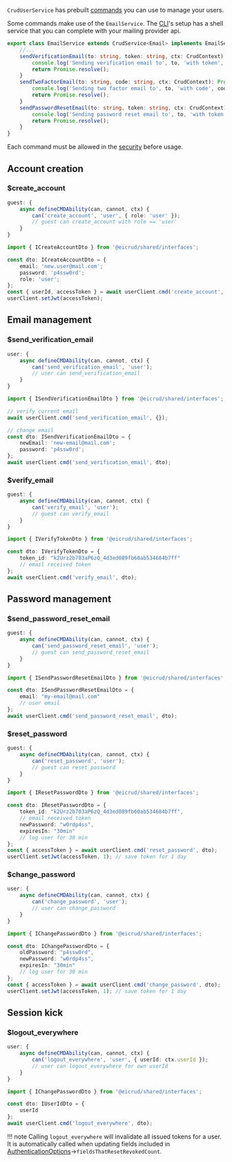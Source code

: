 `CrudUserService` has prebuilt [commands](../services/commands.md) you can use to manage your users. 

Some commands make use of the `EmailService`. The [CLI]()'s setup has a shell service that you can complete with your mailing provider api. 

```typescript title="services/email/email.service.ts"
export class EmailService extends CrudService<Email> implements EmailService {
    //...
    sendVerificationEmail(to: string, token: string, ctx: CrudContext): Promise<any> {
        console.log('Sending verification email to', to, 'with token', token);
        return Promise.resolve();
    }
    sendTwoFactorEmail(to: string, code: string, ctx: CrudContext): Promise<any> {
        console.log('Sending two factor email to', to, 'with code', code);
        return Promise.resolve();
    }
    sendPasswordResetEmail(to: string, token: string, ctx: CrudContext): Promise<any> {
        console.log('Sending password reset email to', to, 'with token', token);
        return Promise.resolve();
    }
}
```
Each command must be allowed in the [security](../security/definition.md) before usage.  

## Account creation

### $create_account
```typescript title="create_account.security.ts"
guest: {
    async defineCMDAbility(can, cannot, ctx) {
        can('create_account', 'user', { role: 'user' });
        // guest can create_account with role == 'user'
    }
}
```
```typescript 
import { ICreateAccountDto } from '@eicrud/shared/interfaces';

const dto: ICreateAccountDto = {
    email: 'new.user@mail.com';
    password: 'p4ssw0rd';
    role: 'user';
};
const { userId, accessToken } = await userClient.cmd('create_account', dto);
userClient.setJwt(accessToken);
```

## Email management

### $send_verification_email
```typescript title="send_verification_email.security.ts"
user: {
    async defineCMDAbility(can, cannot, ctx) {
        can('send_verification_email', 'user');
        // user can send_verification_email
    }
}
```
```typescript 
import { ISendVerificationEmailDto } from '@eicrud/shared/interfaces';

// verify current email
await userClient.cmd('send_verification_email', {});

// change email
const dto: ISendVerificationEmailDto = {
    newEmail: 'new-email@mail.com';
    password: 'p4ssw0rd';
};
await userClient.cmd('send_verification_email', dto);
```
### $verify_email

```typescript title="verify_email.security.ts"
guest: {
    async defineCMDAbility(can, cannot, ctx) {
        can('verify_email', 'user');
        // guest can verify_email
    }
}
```
```typescript 
import { IVerifyTokenDto } from '@eicrud/shared/interfaces';

const dto: IVerifyTokenDto = {
    token_id: "k2Urz2b703aP6zQ_4d3ed089fb60ab534684b7ff"
    // email received token 
};
await userClient.cmd('verify_email', dto);
```

## Password management

### $send_password_reset_email

```typescript title="send_password_reset_email.security.ts"
guest: {
    async defineCMDAbility(can, cannot, ctx) {
        can('send_password_reset_email', 'user');
        // guest can send_password_reset_email
    }
}
```
```typescript 
import { ISendPasswordResetEmailDto } from '@eicrud/shared/interfaces';

const dto: ISendPasswordResetEmailDto = {
    email: "my-email@mail.com"
    // user email 
};
await userClient.cmd('send_password_reset_email', dto);
```

### $reset_password

```typescript title="reset_password.security.ts"
guest: {
    async defineCMDAbility(can, cannot, ctx) {
        can('reset_password', 'user');
        // guest can reset_password
    }
}
```
```typescript 
import { IResetPasswordDto } from '@eicrud/shared/interfaces';

const dto: IResetPasswordDto = {
    token_id: "k2Urz2b703aP6zQ_4d3ed089fb60ab534684b7ff",
    // email received token 
    newPassword: "w0rdp4ss",
    expiresIn: "30min"
    // log user for 30 min
};
const { accessToken } = await userClient.cmd('reset_password', dto);
userClient.setJwt(accessToken, 1); // save token for 1 day
```

### $change_password

```typescript title="change_password.security.ts"
user: {
    async defineCMDAbility(can, cannot, ctx) {
        can('change_password', 'user');
        // user can change_password
    }
}
```
```typescript 
import { IChangePasswordDto } from '@eicrud/shared/interfaces';

const dto: IChangePasswordDto = {
    oldPassword: "p4ssw0rd",
    newPassword: "w0rdp4ss",
    expiresIn: "30min"
    // log user for 30 min
};
const { accessToken } = await userClient.cmd('change_password', dto);
userClient.setJwt(accessToken, 1); // save token for 1 day
```

## Session kick

### $logout_everywhere
```typescript title="logout_everywhere.security.ts"
user: {
    async defineCMDAbility(can, cannot, ctx) {
        can('logout_everywhere', 'user', { userId: ctx.userId });
        // user can logout_everywhere for own userId
    }
}
```
```typescript 
import { IChangePasswordDto } from '@eicrud/shared/interfaces';

const dto: IUserIdDto = {
    userId
};
await userClient.cmd('logout_everywhere', dto);
```

!!! note 
    Calling `logout_everywhere` will invalidate all issued tokens for a user. It is automatically called when updating fields included in [AuthenticationOptions](../configuration/authentication.md)->`fieldsThatResetRevokedCount`.